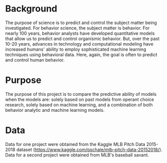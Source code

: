 
# Background
The purpose of science is to predict and control the subject matter being investigated. For behavior science, the subject matter is behavior. For nearly 100 years, behavior analysts have developed quantitative models that allow us to predict and control organismic behavior. But, over the past 10-20 years, advances in technology and computational modeling have increased humans' ability to employ sophisticated machine learning techniques using behavioral data. Here, again, the goal is often to predict and control human behavior. 

# Purpose
The purpose of this project is to compare the predictive ability of models when the models are: solely based on past models from operant choice research, solely based on machine learning, and a combination of both behavior analytic and machine learning models.

# Data
Data for one project were obtained from the Kaggle MLB Pitch Data 2015-2018 dataset (https://www.kaggle.com/pschale/mlb-pitch-data-20152018/). 
Data for a second project were obtained from MLB's baseball savant. 
